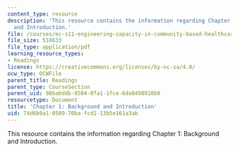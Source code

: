 ```yaml
---
content_type: resource
description: 'This resource contains the information regarding Chapter 1: Background
  and Introduction.'
file: /courses/ec-s11-engineering-capacity-in-community-based-healthcare-fall-2005/74d6b9a1050970bafcd113b5e161a3ab_MITEC_S11F05_nat_hivaids.pdf
file_size: 518633
file_type: application/pdf
learning_resource_types:
- Readings
license: https://creativecommons.org/licenses/by-nc-sa/4.0/
ocw_type: OCWFile
parent_title: Readings
parent_type: CourseSection
parent_uid: 98babddb-9504-0fa1-1fce-6da8498918b0
resourcetype: Document
title: 'Chapter 1: Background and Introduction'
uid: 74d6b9a1-0509-70ba-fcd1-13b5e161a3ab
---
```

This resource contains the information regarding Chapter 1: Background and Introduction.